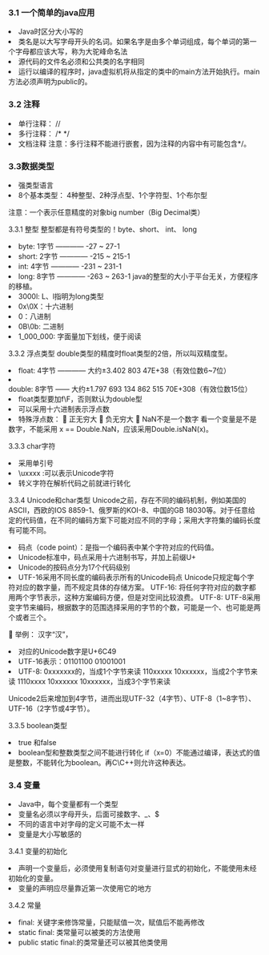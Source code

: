 <h3>3.1	一个简单的java应用</h3>
<li>Java时区分大小写的
<li>类名是以大写字母开头的名词。如果名字是由多个单词组成，每个单词的第一个字母都应该大写，称为大驼峰命名法
<li>源代码的文件名必须和公共类的名字相同
<li>运行以编译的程序时，java虚拟机将从指定的类中的main方法开始执行。main方法必须声明为public的。

<h3>3.2 注释</h3>
<li>单行注释： //
<li>多行注释： /*   */
<li>文档注释
注意：多行注释不能进行嵌套，因为注释的内容中有可能包含*/。

<h3>3.3数据类型</h3>
<li>强类型语言
<li>8个基本类型：
4种整型、2种浮点型、1个字符型、1个布尔型

注意：一个表示任意精度的对象big number（Big Decimal类）

3.3.1 整型
整型都是有符号类型的！byte、short、 int、 long
<li>byte: 1字节 ———— -27 ~ 27-1
<li>short: 2字节 ———— -215 ~ 215-1
<li>int: 4字节 ———— -231 ~ 231-1
<li>long: 8字节 ———— -263 ~ 263-1
java的整型的大小于平台无关，方便程序的移植。

<li>3000l: L、l指明为long类型
<li>0x\0X：十六进制
<li>	0：八进制
<li>0B\0b: 二进制
<li>1_000_000: 字面量加下划线，便于阅读

3.3.2 浮点类型
	double类型的精度时float类型的2倍，所以叫双精度型。
<li>float: 4字节 ———— 大约±3.402 803 47E+38（有效位数6~7位）
<li>double: 8字节 —— 大约±1.797 693 134 862 515 70E+308（有效位数15位）
<li>float类型要加f\F，否则默认为double型
<li>可以采用十六进制表示浮点数
<li>特殊浮点数：
	正无穷大
	负无穷大
	NaN不是一个数字
看一个变量是不是数字，不能采用 x == Double.NaN，应该采用Double.isNaN(x)。

3.3.3 char字符
<li>采用单引号
<li>\uxxxx :可以表示Unicode字符
<li>转义字符在解析代码之前就进行转化

3.3.4 Unicode和char类型
	Unicode之前，存在不同的编码机制，例如美国的ASCII，西欧的IOS 8859-1、俄罗斯的KOI-8、中国的GB 18030等。对于任意给定的代码值，在不同的编码方案下可能对应不同的字母；采用大字符集的编码长度有可能不同。

<li>码点（code point）：是指一个编码表中某个字符对应的代码值。
<li>	Unicode标准中，码点采用十六进制书写，并加上前缀U+
<li>	Unicode的按码点分为17个代码级别
<li>	UTF-16采用不同长度的编码表示所有的Unicode码点
Unicode只规定每个字符对应的数字量，而不规定具体的存储方案。
UTF-16: 将任何字符对应的数字都用两个字节表示，这种方案编码方便，但是对空间比较浪费。
UTF-8: 	UTF-8采用变字节来编码，根据数字的范围选择采用的字节的个数，可能是一个、也可能是两个或者三个。

	举例：
汉字“汉”，
<li>对应的Unicode数字是U+6C49
<li>UTF-16表示：01101100 01001001
<li>UTF-8:
 0xxxxxxx的，当成1个字节来读
110xxxxx 10xxxxxx，当成2个字节来读
1110xxxx 10xxxxxx 10xxxxxx，当成3个字节来读

Unicode2后来增加到4字节，进而出现UTF-32（4字节）、UTF-8（1~8字节）、UTF-16（2字节或4字节）。

3.3.5 boolean类型
<li>true 和false
<li>boolean型和整数类型之间不能进行转化
if（x=0）不能通过编译，表达式的值是整数，不能转化为boolean。再C\C++则允许这种表达。

<h3>3.4 变量</h3>
<li>Java中，每个变量都有一个类型
<li>变量名必须以字母开头，后面可接数字、_、$
<li>不同的语言中对字母的定义可能不太一样
<li>变量是大小写敏感的

3.4.1 变量的初始化
<li>	声明一个变量后，必须使用复制语句对变量进行显式的初始化，不能使用未经初始化的变量。
<li>变量的声明应尽量靠近第一次使用它的地方

3.4.2 常量
<li>final: 关键字来修饰常量，只能赋值一次，赋值后不能再修改
<li>static final: 类常量可以被类的方法使用
<li>public static final:的类常量还可以被其他类使用
